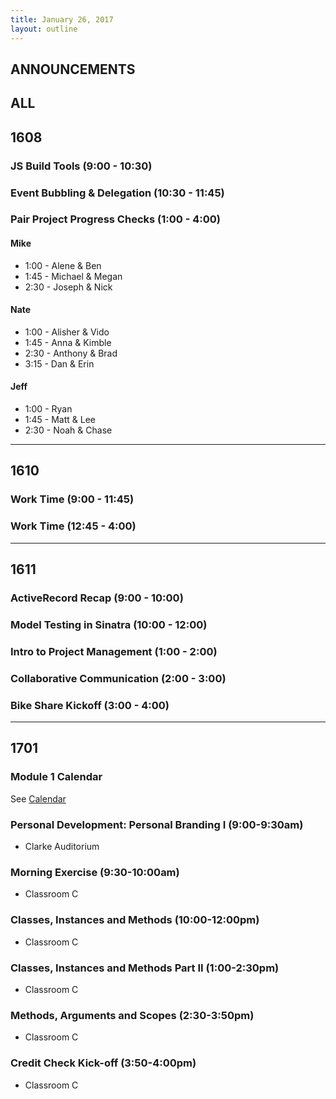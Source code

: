 ```yaml
---
title: January 26, 2017
layout: outline
---
```


## ANNOUNCEMENTS

## ALL

## 1608

### JS Build Tools (9:00 - 10:30)

### Event Bubbling & Delegation (10:30 - 11:45)

### Pair Project Progress Checks (1:00 - 4:00)

#### Mike
* 1:00 - Alene & Ben
* 1:45 - Michael & Megan
* 2:30 - Joseph & Nick

#### Nate
* 1:00 - Alisher & Vido
* 1:45 - Anna & Kimble
* 2:30 - Anthony & Brad
* 3:15 - Dan & Erin

#### Jeff
* 1:00 - Ryan
* 1:45 - Matt & Lee
* 2:30 - Noah & Chase

***

## 1610

### Work Time (9:00 - 11:45)

### Work Time (12:45 - 4:00)

***

## 1611

### ActiveRecord Recap (9:00 - 10:00)

### Model Testing in Sinatra (10:00 - 12:00)

### Intro to Project Management (1:00 - 2:00)

### Collaborative Communication (2:00 - 3:00)

### Bike Share Kickoff (3:00 - 4:00)

***

## 1701

### Module 1 Calendar

See [Calendar](http://bit.ly/2k6ksyH)

### Personal Development: Personal Branding I (9:00-9:30am)
-   Clarke Auditorium

### Morning Exercise (9:30-10:00am)
-   Classroom C

### Classes, Instances and Methods (10:00-12:00pm)
-   Classroom C

### Classes, Instances and Methods Part II (1:00-2:30pm)
-   Classroom C

### Methods, Arguments and Scopes (2:30-3:50pm)
-   Classroom C

### Credit Check Kick-off (3:50-4:00pm)
-   Classroom C
